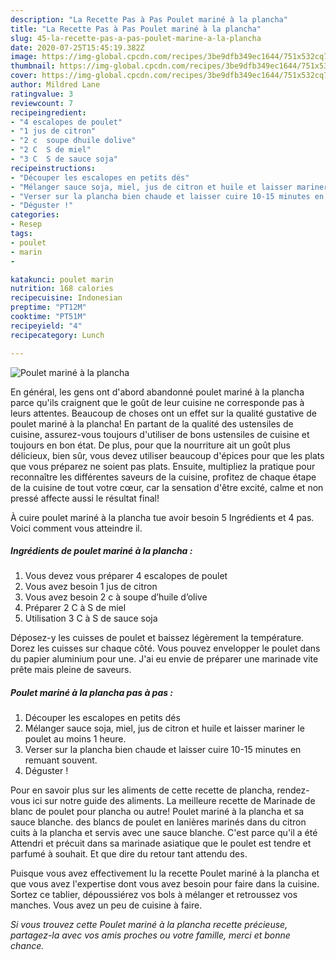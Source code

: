 ```yaml
---
description: "La Recette Pas à Pas Poulet mariné à la plancha"
title: "La Recette Pas à Pas Poulet mariné à la plancha"
slug: 45-la-recette-pas-a-pas-poulet-marine-a-la-plancha
date: 2020-07-25T15:45:19.382Z
image: https://img-global.cpcdn.com/recipes/3be9dfb349ec1644/751x532cq70/poulet-marine-a-la-plancha-photo-principale-de-la-recette.jpg
thumbnail: https://img-global.cpcdn.com/recipes/3be9dfb349ec1644/751x532cq70/poulet-marine-a-la-plancha-photo-principale-de-la-recette.jpg
cover: https://img-global.cpcdn.com/recipes/3be9dfb349ec1644/751x532cq70/poulet-marine-a-la-plancha-photo-principale-de-la-recette.jpg
author: Mildred Lane
ratingvalue: 3
reviewcount: 7
recipeingredient:
- "4 escalopes de poulet"
- "1 jus de citron"
- "2 c  soupe dhuile dolive"
- "2 C  S de miel"
- "3 C  S de sauce soja"
recipeinstructions:
- "Découper les escalopes en petits dés"
- "Mélanger sauce soja, miel, jus de citron et huile et laisser mariner le poulet au moins 1 heure."
- "Verser sur la plancha bien chaude et laisser cuire 10-15 minutes en remuant souvent."
- "Déguster !"
categories:
- Resep
tags:
- poulet
- marin
- 

katakunci: poulet marin  
nutrition: 168 calories
recipecuisine: Indonesian
preptime: "PT12M"
cooktime: "PT51M"
recipeyield: "4"
recipecategory: Lunch

---
```



![Poulet mariné à la plancha](https://img-global.cpcdn.com/recipes/3be9dfb349ec1644/751x532cq70/poulet-marine-a-la-plancha-photo-principale-de-la-recette.jpg)

En général, les gens ont d'abord abandonné poulet mariné à la plancha parce qu'ils craignent que le goût de leur cuisine ne corresponde pas à leurs attentes. Beaucoup de choses ont un effet sur la qualité gustative de poulet mariné à la plancha! En partant de la qualité des ustensiles de cuisine, assurez-vous toujours d'utiliser de bons ustensiles de cuisine et toujours en bon état. De plus, pour que la nourriture ait un goût plus délicieux, bien sûr, vous devez utiliser beaucoup d'épices pour que les plats que vous préparez ne soient pas plats. Ensuite, multipliez la pratique pour reconnaître les différentes saveurs de la cuisine, profitez de chaque étape de la cuisine de tout votre cœur, car la sensation d'être excité, calme et non pressé affecte aussi le résultat final!

<!--inarticleads1-->

À cuire poulet mariné à la plancha tue avoir besoin 5 Ingrédients et 4 pas. Voici comment vous atteindre il.

##### Ingrédients de poulet mariné à la plancha :

1. Vous devez vous préparer 4 escalopes de poulet
1. Vous avez besoin 1 jus de citron
1. Vous avez besoin 2 c à soupe d’huile d’olive
1. Préparer 2 C à S de miel
1. Utilisation 3 C à S de sauce soja


Déposez-y les cuisses de poulet et baissez légèrement la température. Dorez les cuisses sur chaque côté. Vous pouvez envelopper le poulet dans du papier aluminium pour une. J&#39;ai eu envie de préparer une marinade vite prête mais pleine de saveurs. 

<!--inarticleads2-->

##### Poulet mariné à la plancha pas à pas :

1. Découper les escalopes en petits dés
1. Mélanger sauce soja, miel, jus de citron et huile et laisser mariner le poulet au moins 1 heure.
1. Verser sur la plancha bien chaude et laisser cuire 10-15 minutes en remuant souvent.
1. Déguster !


Pour en savoir plus sur les aliments de cette recette de plancha, rendez-vous ici sur notre guide des aliments. La meilleure recette de Marinade de blanc de poulet pour plancha ou autre! Poulet mariné à la plancha et sa sauce blanche. des blancs de poulet en lanières marinés dans du citron cuits à la plancha et servis avec une sauce blanche. C&#39;est parce qu&#39;il a été Attendri et précuit dans sa marinade asiatique que le poulet est tendre et parfumé à souhait. Et que dire du retour tant attendu des. 

<!--inarticleads1-->

<p>
Puisque vous avez effectivement lu la recette Poulet mariné à la plancha et que vous avez l'expertise dont vous avez besoin pour faire dans la cuisine. Sortez ce tablier, dépoussiérez vos bols à mélanger et retroussez vos manches. Vous avez un peu de cuisine à faire.
</p>

<p>
<i>Si vous trouvez cette Poulet mariné à la plancha recette précieuse, partagez-la avec vos amis proches ou votre famille, merci et bonne chance.</i>
</p>
